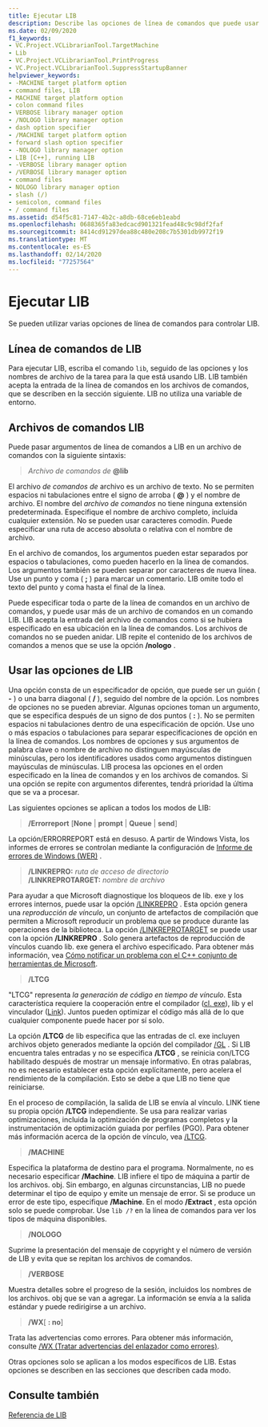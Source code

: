 ```yaml
---
title: Ejecutar LIB
description: Describe las opciones de línea de comandos que puede usar con lib. exe.
ms.date: 02/09/2020
f1_keywords:
- VC.Project.VCLibrarianTool.TargetMachine
- Lib
- VC.Project.VCLibrarianTool.PrintProgress
- VC.Project.VCLibrarianTool.SuppressStartupBanner
helpviewer_keywords:
- -MACHINE target platform option
- command files, LIB
- MACHINE target platform option
- colon command files
- VERBOSE library manager option
- /NOLOGO library manager option
- dash option specifier
- /MACHINE target platform option
- forward slash option specifier
- -NOLOGO library manager option
- LIB [C++], running LIB
- -VERBOSE library manager option
- /VERBOSE library manager option
- command files
- NOLOGO library manager option
- slash (/)
- semicolon, command files
- / command files
ms.assetid: d54f5c81-7147-4b2c-a8db-68ce6eb1eabd
ms.openlocfilehash: 0688365fa83edcacd901321fead48c9c98df2faf
ms.sourcegitcommit: 8414cd91297dea88c480e208c7b5301db9972f19
ms.translationtype: MT
ms.contentlocale: es-ES
ms.lasthandoff: 02/14/2020
ms.locfileid: "77257564"
---
```

# <a name="running-lib"></a>Ejecutar LIB

Se pueden utilizar varias opciones de línea de comandos para controlar LIB.

## <a name="lib-command-line"></a>Línea de comandos de LIB

Para ejecutar LIB, escriba el comando `lib`, seguido de las opciones y los nombres de archivo de la tarea para la que está usando LIB. LIB también acepta la entrada de la línea de comandos en los archivos de comandos, que se describen en la sección siguiente. LIB no utiliza una variable de entorno.

## <a name="lib-command-files"></a>Archivos de comandos LIB

Puede pasar argumentos de línea de comandos a LIB en un archivo de comandos con la siguiente sintaxis:

> <em>Archivo de comandos de</em> **\@lib**

El archivo *de comandos de* archivo es un archivo de texto. No se permiten espacios ni tabulaciones entre el signo de arroba ( **\@** ) y el nombre de archivo. El nombre del *archivo de comandos* no tiene ninguna extensión predeterminada. Especifique el nombre de archivo completo, incluida cualquier extensión. No se pueden usar caracteres comodín. Puede especificar una ruta de acceso absoluta o relativa con el nombre de archivo.

En el archivo de comandos, los argumentos pueden estar separados por espacios o tabulaciones, como pueden hacerlo en la línea de comandos. Los argumentos también se pueden separar por caracteres de nueva línea. Use un punto y coma ( **;** ) para marcar un comentario. LIB omite todo el texto del punto y coma hasta el final de la línea.

Puede especificar toda o parte de la línea de comandos en un archivo de comandos, y puede usar más de un archivo de comandos en un comando LIB. LIB acepta la entrada del archivo de comandos como si se hubiera especificado en esa ubicación en la línea de comandos. Los archivos de comandos no se pueden anidar. LIB repite el contenido de los archivos de comandos a menos que se use la opción **/nologo** .

## <a name="using-lib-options"></a>Usar las opciones de LIB

Una opción consta de un especificador de opción, que puede ser un guión ( **-** ) o una barra diagonal ( **/** ), seguido del nombre de la opción. Los nombres de opciones no se pueden abreviar. Algunas opciones toman un argumento, que se especifica después de un signo de dos puntos ( **:** ). No se permiten espacios ni tabulaciones dentro de una especificación de opción. Use uno o más espacios o tabulaciones para separar especificaciones de opción en la línea de comandos. Los nombres de opciones y sus argumentos de palabra clave o nombre de archivo no distinguen mayúsculas de minúsculas, pero los identificadores usados como argumentos distinguen mayúsculas de minúsculas. LIB procesa las opciones en el orden especificado en la línea de comandos y en los archivos de comandos. Si una opción se repite con argumentos diferentes, tendrá prioridad la última que se va a procesar.

Las siguientes opciones se aplican a todos los modos de LIB:

> **/Errorreport** \[**None** &#124; **prompt** &#124; **Queue** &#124; **send**]

La opción/ERRORREPORT está en desuso. A partir de Windows Vista, los informes de errores se controlan mediante la configuración de [Informe de errores de Windows (WER)](/windows/win32/wer/windows-error-reporting) .

> **/LINKREPRO:** _ruta de acceso de directorio_ \
> **/LINKREPROTARGET:** _nombre de archivo_

Para ayudar a que Microsoft diagnostique los bloqueos de lib. exe y los errores internos, puede usar la opción [/LINKREPRO](linkrepro.md) . Esta opción genera una *reproducción de vínculo*, un conjunto de artefactos de compilación que permiten a Microsoft reproducir un problema que se produce durante las operaciones de la biblioteca. La opción [/LINKREPROTARGET](linkreprotarget.md) se puede usar con la opción **/LINKREPRO** . Solo genera artefactos de reproducción de vínculos cuando lib. exe genera el archivo especificado. Para obtener más información, vea [Cómo notificar un problema con el C++ conjunto de herramientas de Microsoft](../../overview/how-to-report-a-problem-with-the-visual-cpp-toolset.md).

> **/LTCG**

"LTCG" representa *la generación de código en tiempo de vínculo*. Esta característica requiere la cooperación entre el compilador ([cl. exe](compiler-options.md)), lib y el vinculador ([Link](linker-options.md)). Juntos pueden optimizar el código más allá de lo que cualquier componente puede hacer por sí solo.

La opción **/LTCG** de lib especifica que las entradas de cl. exe incluyen archivos objeto generados mediante la opción del compilador [/GL](gl-whole-program-optimization.md) . Si LIB encuentra tales entradas y no se especifica **/LTCG** , se reinicia con/LTCG habilitado después de mostrar un mensaje informativo. En otras palabras, no es necesario establecer esta opción explícitamente, pero acelera el rendimiento de la compilación. Esto se debe a que LIB no tiene que reiniciarse.

En el proceso de compilación, la salida de LIB se envía al vínculo. LINK tiene su propia opción **/LTCG** independiente. Se usa para realizar varias optimizaciones, incluida la optimización de programas completos y la instrumentación de optimización guiada por perfiles (PGO). Para obtener más información acerca de la opción de vínculo, vea [/LTCG](ltcg-link-time-code-generation.md).

> **/MACHINE**

Especifica la plataforma de destino para el programa. Normalmente, no es necesario especificar **/Machine**. LIB infiere el tipo de máquina a partir de los archivos. obj. Sin embargo, en algunas circunstancias, LIB no puede determinar el tipo de equipo y emite un mensaje de error. Si se produce un error de este tipo, especifique **/Machine**. En el modo **/Extract** , esta opción solo se puede comprobar. Use `lib /?` en la línea de comandos para ver los tipos de máquina disponibles.

> **/NOLOGO**

Suprime la presentación del mensaje de copyright y el número de versión de LIB y evita que se repitan los archivos de comandos.

> **/VERBOSE**

Muestra detalles sobre el progreso de la sesión, incluidos los nombres de los archivos. obj que se van a agregar. La información se envía a la salida estándar y puede redirigirse a un archivo.

> **/WX**[ **: no**]

Trata las advertencias como errores. Para obtener más información, consulte [/WX (Tratar advertencias del enlazador como errores)](wx-treat-linker-warnings-as-errors.md).

Otras opciones solo se aplican a los modos específicos de LIB. Estas opciones se describen en las secciones que describen cada modo.

## <a name="see-also"></a>Consulte también

[Referencia de LIB](lib-reference.md)
